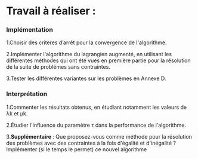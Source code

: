 
# Travail à réaliser :

### Implémentation
1.Choisir des critères d’arrêt pour la convergence de l'algorithme.

2.Implémenter l'algorithme du lagrangien augmenté, en utilisant les différentes méthodes
qui ont été vues en première partie pour la résolution de la suite de problémes sans
contraintes.
 
3.Tester les différentes variantes sur les problèmes en Annexe D.
 
 ### Interprétation
 1.Commenter les résultats obtenus, en étudiant notamment les valeurs de λk et μk.
 
 2.Étudier l'influence du paramètre τ dans la performance de l'algorithme.
 
 3.**Supplémentaire** : 
      Que proposez-vous comme méthode pour la résolution des problèmes avec
      des contraintes à la fois d'égalité et d'inégalité ? Implémenter (si le temps le permet)
      ce nouvel algorithme
